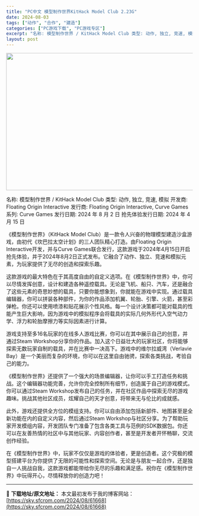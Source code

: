 ```yaml
---
title: "PC中文 模型制作世界KitHack Model Club 2.23G"
date: 2024-08-03
tags: ["动作", "合作", "建造"]
categories: ["PC游戏下载", "PC游戏专区"]
excerpt: "名称: 模型制作世界 / KitHack Model Club 类型: 动作, 独立, 竞速, 模拟 开发商: Floating Origin Interactive 发行商: Floating Origin Interactive, Curve Games 系列: Curve Games 发行日期&hellip;"
layout: post
---
```


<img class="aligncenter size-full wp-image-61669" src="https://sky.sfcrom.com/wp-content/uploads/2024/08/2024080311033952.webp" alt="" width="660" height="370" />

名称: 模型制作世界 / KitHack Model Club
类型: 动作, 独立, 竞速, 模拟
开发商: Floating Origin Interactive
发行商: Floating Origin Interactive, Curve Games
系列: Curve Games
发行日期: 2024 年 8 月 2 日
抢先体验发行日期: 2024 年 4 月 15 日

《模型制作世界》（KitHack Model Club）是一款令人兴奋的物理模型建造沙盒游戏，由初代《坎巴拉太空计划》的三人团队精心打造。由Floating Origin Interactive开发，并与Curve Games联合发行，这款游戏于2024年4月15日开启抢先体验，并于2024年8月2日正式发布。它融合了动作、独立、竞速和模拟元素，为玩家提供了无尽的创造和探索乐趣。

这款游戏的最大特色在于其高度自由的自定义选项。在《模型制作世界》中，你可以尽情发挥创意，设计和建造各种遥控载具。无论是飞机、船只、汽车，还是融合了这些元素的奇思妙想的载具，只要你能想象到，你就能在游戏中实现。通过载具编辑器，你可以拼装各种部件，为你的作品添加机翼、轮胎、引擎、火箭，甚至彩弹枪。你还可以使用喷漆和贴花展示个性风格。每一个设计决策都可能对载具的性能产生巨大影响，因为游戏中的模拟程序会将载具的实际几何外形代入空气动力学、浮力和轮胎摩擦力等实际因素进行计算。

游戏支持至多16名玩家的在线多人游戏比赛，你可以在其中展示自己的创意，并通过Steam Workshop分享你的作品。加入这个日益壮大的玩家社区，你将能够探索无数玩家自制的载具，并在比赛中一决高下。游戏中的维尔拉威湾（Verlavie Bay）是一个美丽而复杂的环境，你可以在这里自由驰骋，探索各类挑战，考验自己的能力。

《模型制作世界》还提供了一个强大的场景编辑器，让你可以手工打造任务和挑战。这个编辑器功能完善，允许你完全控制所有细节，创造属于自己的游戏模式。你可以通过Steam Workshop发布自己的任务，并在社区作品中探索无尽的游戏趣味。挑战其他社区成员，炫耀自己的天才创意，将带来无与伦比的成就感。

此外，游戏还提供全方位的模组支持。你可以自由添加包括新部件、地图甚至是全新功能在内的自定义内容，然后通过Steam Workshop与社区分享。为了帮助玩家开发模组内容，开发团队专门准备了包含各类工具与范例的SDK数据包。你还可以在友善热情的社区中与其他玩家、内容创作者，甚至是开发者开怀畅聊，交流创作经验。

在《模型制作世界》中，玩家不仅仅是游戏的体验者，更是创造者。这个究极的模型搭建平台为你提供了无限的可能性和探索空间。无论是与朋友一起合作，还是独自一人挑战自我，这款游戏都能带给你无尽的乐趣和满足感。祝你在《模型制作世界》中玩得开心，尽情释放你的创造力吧！

---
📖 **下载地址/原文地址：** 本文最初发布于我的博客网站：[https://sky.sfcrom.com/2024/08/61668](https://sky.sfcrom.com/2024/08/61668)
